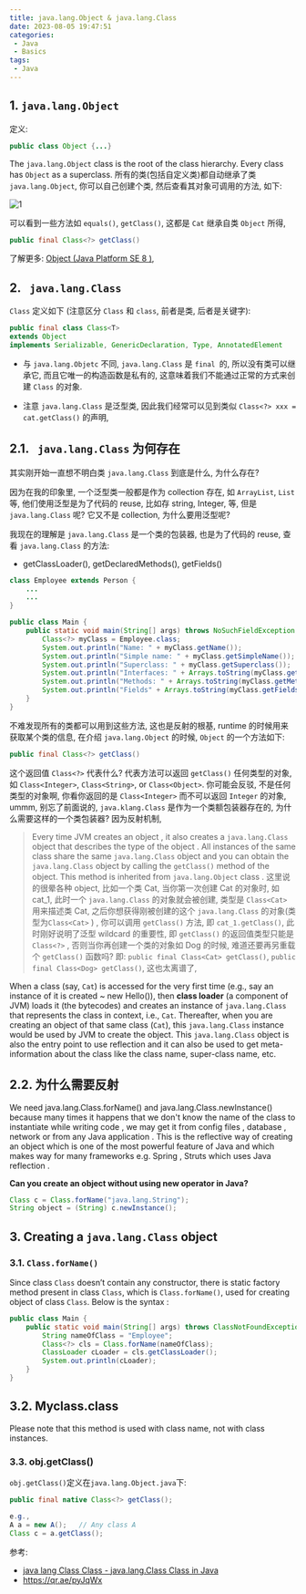 ```yaml
---
title: java.lang.Object & java.lang.Class
date: 2023-08-05 19:47:51
categories:
 - Java
 - Basics
tags:
 - Java
---
```


## 1. `java.lang.Object`

定义:

```java
public class Object {...}
```

The `java.lang.Object` class is the root of the class hierarchy. Every class has `Object` as a superclass. 所有的类(包括自定义类)都自动继承了类 `java.lang.Object`, 你可以自己创建个类, 然后查看其对象可调用的方法, 如下:

![1](1.png)

可以看到一些方法如 `equals()`, `getClass()`, 这都是 `Cat` 继承自类 `Object` 所得, 

```java
public final Class<?> getClass()
```

了解更多: [Object (Java Platform SE 8 )](https://docs.oracle.com/javase/8/docs/api/java/lang/Object.html), 

## 2. ` java.lang.Class`

 `Class` 定义如下 (注意区分 `Class` 和 `class`, 前者是类, 后者是关键字):

```java
public final class Class<T>
extends Object
implements Serializable, GenericDeclaration, Type, AnnotatedElement
```

- 与 `java.lang.Objetc` 不同, `java.lang.Class` 是 `final `的, 所以没有类可以继承它, 而且它唯一的构造函数是私有的, 这意味着我们不能通过正常的方式来创建 `Class` 的对象. 

- 注意 `java.lang.Class`  是泛型类, 因此我们经常可以见到类似 `Class<?> xxx = cat.getClass()`  的声明, 

## 2.1. ` java.lang.Class` 为何存在

其实刚开始一直想不明白类 `java.lang.Class` 到底是什么, 为什么存在?

因为在我的印象里, 一个泛型类一般都是作为 collection 存在, 如 `ArrayList`, `List` 等, 他们使用泛型是为了代码的 reuse, 比如存 string, Integer, 等, 但是 `java.lang.Class` 呢? 它又不是 collection, 为什么要用泛型呢? 

我现在的理解是 `java.lang.Class`  是一个类的包装器, 也是为了代码的 reuse, 查看 `java.lang.Class`  的方法:

- getClassLoader(), getDeclaredMethods(), getFields()

```java
class Employee extends Person {
    ...
    ...
}

public class Main {
    public static void main(String[] args) throws NoSuchFieldException {
        Class<?> myClass = Employee.class;
        System.out.println("Name: " + myClass.getName());
        System.out.println("Simple name: " + myClass.getSimpleName());
        System.out.println("Superclass: " + myClass.getSuperclass());
        System.out.println("Interfaces: " + Arrays.toString(myClass.getInterfaces()));
        System.out.println("Methods: " + Arrays.toString(myClass.getMethods()));
        System.out.println("Fields" + Arrays.toString(myClass.getFields()));
    }
}
```

不难发现所有的类都可以用到这些方法, 这也是反射的根基, runtime 的时候用来获取某个类的信息, 在介绍 `java.lang.Object` 的时候, `Object` 的一个方法如下:

```java
public final Class<?> getClass()
```

这个返回值 `Class<?>` 代表什么? 代表方法可以返回 `getClass()` 任何类型的对象, 如 `Class<Integer>`, `Class<String>`, or `Class<Object>`. 你可能会反驳, 不是任何类型的对象啊, 你看你返回的是 `Class<Integer>` 而不可以返回 `Integer` 的对象, ummm, 别忘了前面说的, `java.klang.Class` 是作为一个类额包装器存在的, 为什么需要这样的一个类包装器? 因为反射机制, 

> Every time JVM creates an object , it also creates a `java.lang.Class` object that describes the type of the object . All instances of the same class share the same  `java.lang.Class`  object and you can obtain the  `java.lang.Class`  object by calling the `getClass()` method of the object. This method is inherited from `java.lang.Object` class . 这里说的很晕各种 object, 比如一个类 Cat, 当你第一次创建 Cat 的对象时, 如 cat_1, 此时一个  `java.lang.Class`  的对象就会被创建, 类型是 `Class<Cat>` 用来描述类 Cat, 之后你想获得刚被创建的这个 `java.lang.Class`  的对象(类型为`Class<Cat>` ) , 你可以调用 `getClass()` 方法, 即  `cat_1.getClass()`, 此时刚好说明了泛型 wildcard 的重要性, 即 `getClass()` 的返回值类型只能是 `Class<?>` , 否则当你再创建一个类的对象如 Dog 的时候, 难道还要再另重载个 `getClass()` 函数吗?  即: `public final Class<Cat> getClass()`, `public final Class<Dog> getClass()`, 这也太离谱了, 

When a class (say, `Cat`) is accessed for the very first time (e.g., say an instance of it is created ~ new Hello()), then **class loader** (a component of JVM) loads it (the bytecodes) and creates an instance of `java.lang.Class` that represents the class in context, i.e., `Cat`. Thereafter, when you are creating an object of that same class (`Cat`), this `java.lang.Class` instance would be used by JVM to create the object. This `java.lang.Class` object is also the entry point to use reflection and it can also be used to get meta-information about the class like the class name, super-class name, etc. 

## 2.2. 为什么需要反射

We need java.lang.Class.forName() and java.lang.Class.newInstance() because many times it happens that we don't know the name of the class to instantiate while writing code , we may get it from config files , database , network or from any Java application . This is the reflective way of creating an object which is one of the most powerful feature of Java and which makes way for many frameworks e.g. Spring , Struts which uses Java reflection .

**Can you create an object without using new operator in Java?**

```java
Class c = Class.forName("java.lang.String");
String object = (String) c.newInstance();
```

## 3. Creating a `java.lang.Class` object 

### 3.1. `Class.forName()`

Since class `Class` doesn’t contain any constructor, there is static factory method present in class `Class`, which is `Class.forName()`, used for creating object of class `Class`. Below is the syntax :

```java
public class Main {
    public static void main(String[] args) throws ClassNotFoundException {
        String nameOfClass = "Employee";
        Class<?> cls = Class.forName(nameOfClass);
        ClassLoader cLoader = cls.getClassLoader();
        System.out.println(cLoader);
    }
}
```

## 3.2. Myclass.class

Please note that this method is used with class name, not with class instances. 

### 3.3. obj.getClass()

`obj.getClass()`定义在`java.lang.Object.java`下:
```java
public final native Class<?> getClass();

e.g.,
A a = new A();   // Any class A
Class c = a.getClass();
```

参考: 

- [java lang Class Class - java.lang.Class Class in Java](https://www.hudatutorials.com/java/lang/class)
- https://qr.ae/pyJqWx
